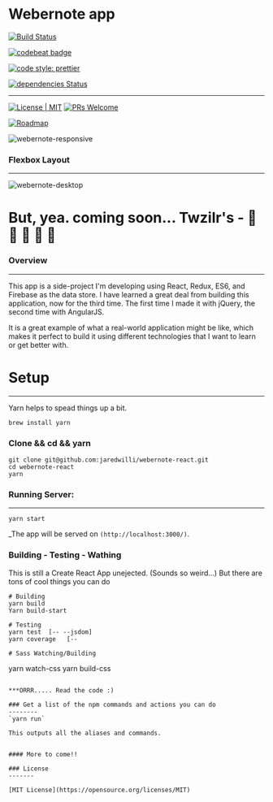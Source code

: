 
# Webernote app

[![Build Status](https://travis-ci.org/jaredwilli/webernote-react.svg?branch=build-path)](https://travis-ci.org/jaredwilli/webernote-react)

[![codebeat badge](https://codebeat.co/badges/1396f00a-f7ce-43a0-af73-1bfc2298213c)](https://codebeat.co/projects/github-com-jaredwilli-webernote-react-master)

[![code style: prettier](https://img.shields.io/badge/code_style-prettier-ff69b4.svg?style=flat-square)](https://github.com/prettier/prettier)

[![dependencies Status](https://david-dm.org/jaredwilli/webernote-react/status.svg)](https://david-dm.org/jaredwilli/webernote-react)

--------------
[![License | MIT](https://img.shields.io/npm/l/cross-env.svg?style=flat-square)](https://github.com/jaredwilli/webernote-react/blob/master/other/LICENSE)
[![PRs Welcome](https://img.shields.io/badge/PRs-welcome-brightgreen.svg?style=flat-square)](http://makeapullrequest.com)

[![Roadmap](https://img.shields.io/badge/%F0%9F%93%94-roadmap-CD9523.svg?style=flat-square)](https://github.com/jaredwilli/webernote-react/blob/master/other/ROADMAP.md)


![webernote-responsive](https://user-images.githubusercontent.com/218374/33228967-50daa694-d193-11e7-9a34-e15beca4cd39.gif)

### Flexbox Layout
---
![webernote-desktop](https://user-images.githubusercontent.com/218374/33228962-3a560da0-d193-11e7-8cd3-43fd7134c04a.gif)


# But, yea. coming soon... Twzilr's - 🚁 🚁 🚁 🚁 🚁

### Overview
-------

This app is a side-project I'm developing using React, Redux, ES6, and Firebase as the data store. I have learned a great deal from building this application, now for the third time. The first time I made it with jQuery, the second time with AngularJS.

It is a great example of what a real-world application might be like, which makes it perfect to build it using different technologies that I want to learn or get better with.

# Setup
------

Yarn helps to spead things up a bit.

`brew install yarn`

### Clone && cd && yarn
```
git clone git@github.com:jaredwilli/webernote-react.git
cd webernote-react
yarn
```

### Running Server:
------
`yarn start`

_The app will be served on `(http://localhost:3000/)`.

### Building - Testing - Wathing

This is still a Create React App unejected. (Sounds so weird...)
But there are tons of cool things you can do
```
# Building
yarn build
Yarn build-start

# Testing
yarn test  [-- --jsdom]
yarn coverage   [--

# Sass Watching/Building
```
yarn watch-css
yarn build-css
```

***ORRR..... Read the code :)

### Get a list of the npm commands and actions you can do
--------
`yarn run`

This outputs all the aliases and commands.


#### More to come!!

### License
-------

[MIT License](https://opensource.org/licenses/MIT)



